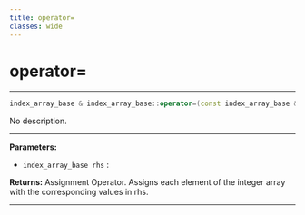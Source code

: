 ```yaml
---
title: operator=
classes: wide
---
```

# operator=

---

```cpp
index_array_base & index_array_base::operator=(const index_array_base &rhs)
```


No description.


---
**Parameters:**

 - `index_array_base rhs`
: 

**Returns:** Assignment Operator. Assigns each element of the integer array with the corresponding values in rhs. 

---
